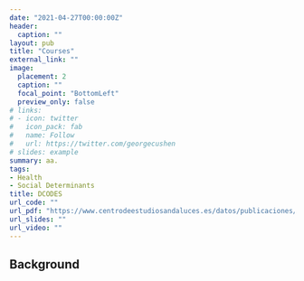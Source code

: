 ```yaml
---
date: "2021-04-27T00:00:00Z"
header:
  caption: ""  
layout: pub
title: "Courses"
external_link: ""
image:
  placement: 2
  caption: ""
  focal_point: "BottomLeft"
  preview_only: false
# links:
# - icon: twitter
#   icon_pack: fab
#   name: Follow
#   url: https://twitter.com/georgecushen
# slides: example
summary: aa.
tags:
- Health
- Social Determinants
title: DCODES
url_code: ""
url_pdf: "https://www.centrodeestudiosandaluces.es/datos/publicaciones/Actualidad77.pdf"
url_slides: ""
url_video: ""
---
```


## Background
